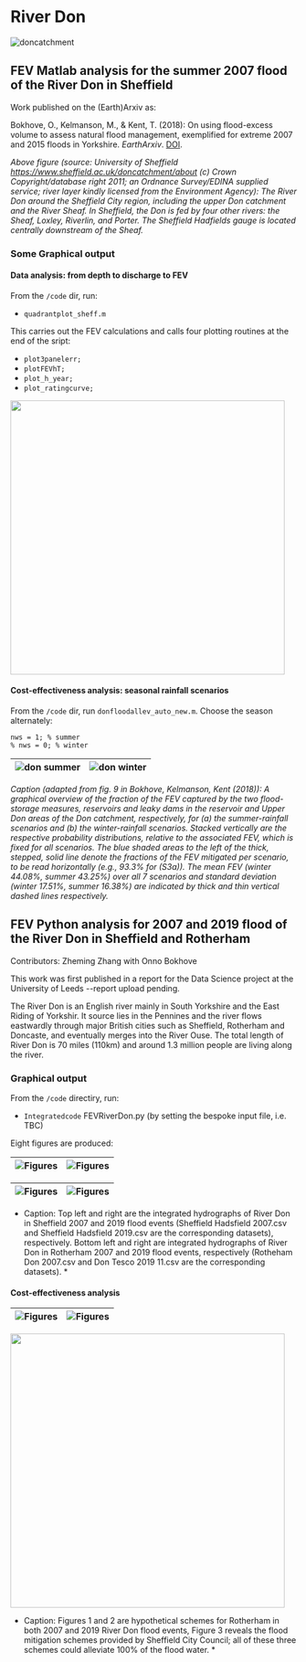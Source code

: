 # River Don

![doncatchment](figs/sheffield_catchment.jpg)

## FEV Matlab analysis for the summer 2007 flood of the River Don in Sheffield

Work published on the (Earth)Arxiv as: 

Bokhove, O., Kelmanson, M., & Kent, T. (2018): On using flood-excess volume to assess natural flood management, exemplified for extreme 2007 and 2015 floods in Yorkshire. *EarthArxiv*. [DOI](https://doi.org/10.31223/osf.io/87z6w).

*Above figure (source: University of Sheffield https://www.sheffield.ac.uk/doncatchment/about (c) Crown Copyright/database right 2011; an Ordnance Survey/EDINA supplied service; river layer kindly licensed from the Environment Agency): The River Don around the Sheffield City region, including the upper Don catchment and the River Sheaf. In Sheffield, the Don is fed by four other rivers: the Sheaf, Loxley, Riverlin, and Porter. The Sheffield Hadfields gauge is located centrally downstream of the Sheaf.*


### Some Graphical output 

#### Data analysis: from depth to discharge to FEV

From the ```/code``` dir, run: 
 * ```quadrantplot_sheff.m```
 
This carries out the FEV calculations and calls four plotting routines at the end of the sript:
 * ```plot3panelerr;```
 * ```plotFEVhT;```
 * ```plot_h_year;```
 * ```plot_ratingcurve;```
 
<img src="figs/shef_3panel_err.png" width="480">


#### Cost-effectiveness analysis: seasonal rainfall scenarios

From the ```/code``` dir, run ```donfloodallev_auto_new.m```. Choose the season alternately:
```
nws = 1; % summer
% nws = 0; % winter
```

![don summer](figs/donallev_summer.png) | ![don winter](figs/donallev_winter.png) 
:-------------------------:|:-------------------------:

*Caption (adapted from fig. 9 in Bokhove, Kelmanson, Kent (2018)): A graphical overview of the fraction of the FEV captured by the two flood-storage measures, reservoirs and leaky dams in the reservoir and Upper Don areas of the Don catchment, respectively, for (a) the summer-rainfall scenarios and (b) the winter-rainfall scenarios. Stacked vertically are the respective probability distributions, relative to the associated FEV, which is fixed for all scenarios. The blue shaded areas to the left of the thick, stepped, solid line denote the fractions of the FEV mitigated per scenario, to be read horizontally (e.g., 93.3% for (S3a)). The mean FEV (winter 44.08%, summer 43.25%) over all 7 scenarios and standard deviation (winter 17.51%, summer 16.38%) are indicated by thick and thin vertical dashed lines respectively.*

## FEV Python analysis for 2007 and 2019 flood of the River Don in Sheffield and Rotherham

Contributors: Zheming Zhang with Onno Bokhove

This work was first published in a report for the Data Science project at the University of Leeds --report upload pending.

The River Don is an English river mainly in South Yorkshire and the East Riding of Yorkshir. It source lies in the Pennines and the river flows eastwardly through major British cities such as Sheffield, Rotherham and Doncaste, and eventually merges into the River Ouse. The total length of River Don is 70 miles (110km) and around 1.3 million people are living along the river.

### Graphical output

From the ```/code``` directiry, run:
* ```Integratedcode``` FEVRiverDon.py (by setting the bespoke input file, i.e. TBC)

Eight figures are produced:

![Figures](/Figures/hadfields%202007.png) | ![Figures](/Figures/hadfields%202019.png)
:-------------------------:|:-------------------------:

![Figures](/Figures/tesco%202007.png) | ![Figures](/Figures/tesco%202019%20.png)
:-------------------------:|:-------------------------:

* Caption: Top left and right are the integrated hydrographs of River Don in Sheffield 2007 and 2019 flood events (Sheffield Hadsfield 2007.csv and Sheffield Hadsfield 2019.csv are the corresponding datasets), respectively. Bottom left and right are integrated hydrographs of River Don in Rotherham 2007 and 2019 flood events, respectively (Rotheham Don 2007.csv and Don Tesco 2019 11.csv are the corresponding datasets). *

#### Cost-effectiveness analysis

![Figures](/Figures/2007%20scheme.png) | ![Figures](/Figures/2019%20shceme.png)
:-------------------------:|:-------------------------:

<img src="/Figures/sheffield%20schemes.png" width="480">


* Caption: Figures 1 and 2 are hypothetical schemes for Rotherham in both 2007 and 2019 River Don flood events, Figure 3 reveals the flood mitigation schemes provided by Sheffield City Council; all of these three schemes could alleviate 100% of the flood water. *




